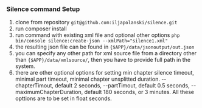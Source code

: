 ### Silence command Setup
1. clone from repository
```git@github.com:iljapolanski/silence.git```
2. run composer install
3. run command with existing xml file and optional other options
```php bin/console silence:create-json --xmlPath="silence1.xml"```
4. the resulting json file can be found in ```{$APP}/data/jsonoutput/out.json``` 
5. you can specify any other path for xml source file from a directory other than 
```{$APP}/data/xmlsource/```, then you have to provide full path in the system.
6. there are other optional options for setting min chapter silence timeout, 
minimal part timeout, minimal chapter unsplitted duration.
--chapterTimout, default 2 seconds,
--partTimout, default 0.5 seconds,
--maximumChapterDuration, default 180 seconds, or 3 minutes.
All these opttions are to be set in float seconds.

